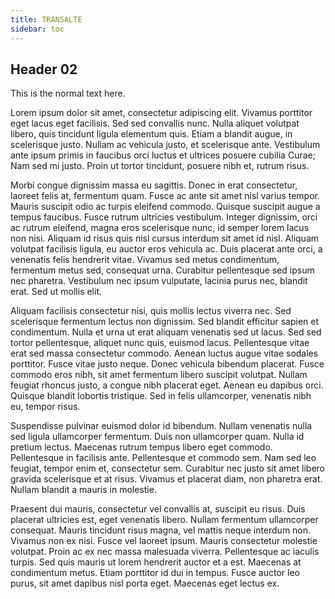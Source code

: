 ```yaml
---
title: TRANSALTE
sidebar: toc
---
```


## Header 02

This is the normal text here.


Lorem ipsum dolor sit amet, consectetur adipiscing elit. Vivamus porttitor eget lacus eget facilisis. Sed sed convallis nunc. Nulla aliquet volutpat libero, quis tincidunt ligula elementum quis. Etiam a blandit augue, in scelerisque justo. Nullam ac vehicula justo, et scelerisque ante. Vestibulum ante ipsum primis in faucibus orci luctus et ultrices posuere cubilia Curae; Nam sed mi justo. Proin ut tortor tincidunt, posuere nibh et, rutrum risus.

Morbi congue dignissim massa eu sagittis. Donec in erat consectetur, laoreet felis at, fermentum quam. Fusce ac ante sit amet nisl varius tempor. Mauris suscipit odio ac turpis eleifend commodo. Quisque suscipit augue a tempus faucibus. Fusce rutrum ultricies vestibulum. Integer dignissim, orci ac rutrum eleifend, magna eros scelerisque nunc, id semper lorem lacus non nisi. Aliquam id risus quis nisl cursus interdum sit amet id nisl. Aliquam volutpat facilisis ligula, eu auctor eros vehicula ac. Duis placerat ante orci, a venenatis felis hendrerit vitae. Vivamus sed metus condimentum, fermentum metus sed, consequat urna. Curabitur pellentesque sed ipsum nec pharetra. Vestibulum nec ipsum vulputate, lacinia purus nec, blandit erat. Sed ut mollis elit.

Aliquam facilisis consectetur nisi, quis mollis lectus viverra nec. Sed scelerisque fermentum lectus non dignissim. Sed blandit efficitur sapien et condimentum. Nulla et urna ut erat aliquam venenatis sed ut lacus. Sed sed tortor pellentesque, aliquet nunc quis, euismod lacus. Pellentesque vitae erat sed massa consectetur commodo. Aenean luctus augue vitae sodales porttitor. Fusce vitae justo neque. Donec vehicula bibendum placerat. Fusce commodo eros nibh, sit amet fermentum libero suscipit volutpat. Nullam feugiat rhoncus justo, a congue nibh placerat eget. Aenean eu dapibus orci. Quisque blandit lobortis tristique. Sed in felis ullamcorper, venenatis nibh eu, tempor risus.

Suspendisse pulvinar euismod dolor id bibendum. Nullam venenatis nulla sed ligula ullamcorper fermentum. Duis non ullamcorper quam. Nulla id pretium lectus. Maecenas rutrum tempus libero eget commodo. Pellentesque in facilisis ante. Pellentesque et commodo sem. Nam sed leo feugiat, tempor enim et, consectetur sem. Curabitur nec justo sit amet libero gravida scelerisque et at risus. Vivamus et placerat diam, non pharetra erat. Nullam blandit a mauris in molestie.

Praesent dui mauris, consectetur vel convallis at, suscipit eu risus. Duis placerat ultricies est, eget venenatis libero. Nullam fermentum ullamcorper consequat. Mauris tincidunt risus magna, vel mattis neque interdum non. Vivamus non ex nisi. Fusce vel laoreet ipsum. Mauris consectetur molestie volutpat. Proin ac ex nec massa malesuada viverra. Pellentesque ac iaculis turpis. Sed quis mauris ut lorem hendrerit auctor et a est. Maecenas at condimentum metus. Etiam porttitor id dui in tempus. Fusce auctor leo purus, sit amet dapibus nisl porta eget. Maecenas eget lectus ex.
